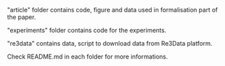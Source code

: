 "article" folder contains code, figure and data used in formalisation part of the paper.

"experiments" folder contains code for the experiments.

"re3data" contains data, script to download data from Re3Data platform.


Check README.md in each folder for more informations.